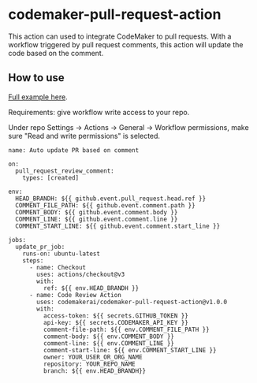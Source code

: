 # codemaker-pull-request-action

This action can used to integrate CodeMaker to pull requests. With a workflow triggered by pull request comments, this action will update the code based on the comment.

## How to use

[Full example here](https://github.com/codemakerai/codemaker-pull-request-action-example).

Requirements: give workflow write access to your repo.

Under repo Settings -> Actions -> General -> Workflow permissions, make sure "Read and write permissions" is selected.

```
name: Auto update PR based on comment

on:
  pull_request_review_comment:
    types: [created]

env:
  HEAD_BRANDH: ${{ github.event.pull_request.head.ref }}
  COMMENT_FILE_PATH: ${{ github.event.comment.path }}
  COMMENT_BODY: ${{ github.event.comment.body }}
  COMMENT_LINE: ${{ github.event.comment.line }}
  COMMENT_START_LINE: ${{ github.event.comment.start_line }}

jobs:
  update_pr_job:
    runs-on: ubuntu-latest
    steps:
      - name: Checkout
        uses: actions/checkout@v3
        with:
          ref: ${{ env.HEAD_BRANDH }}
      - name: Code Review Action
        uses: codemakerai/codemaker-pull-request-action@v1.0.0
        with:
          access-token: ${{ secrets.GITHUB_TOKEN }}
          api-key: ${{ secrets.CODEMAKER_API_KEY }}
          comment-file-path: ${{ env.COMMENT_FILE_PATH }}
          comment-body: ${{ env.COMMENT_BODY }}
          comment-line: ${{ env.COMMENT_LINE }}
          comment-start-line: ${{ env.COMMENT_START_LINE }}
          owner: YOUR_USER_OR_ORG_NAME
          repository: YOUR_REPO_NAME
          branch: ${{ env.HEAD_BRANDH}}
```
